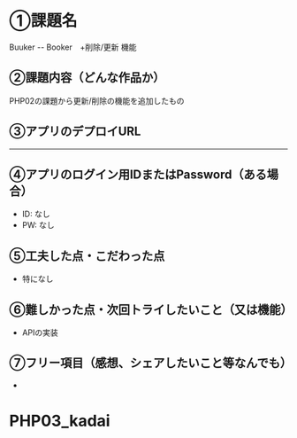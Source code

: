 # ①課題名
Buuker -- Booker　+削除/更新 機能

## ②課題内容（どんな作品か）
PHP02の課題から更新/削除の機能を追加したもの


## ③アプリのデプロイURL
********

## ④アプリのログイン用IDまたはPassword（ある場合）
- ID: なし
- PW: なし

## ⑤工夫した点・こだわった点
- 特になし


## ⑥難しかった点・次回トライしたいこと（又は機能）
- APIの実装


## ⑦フリー項目（感想、シェアしたいこと等なんでも）
- 
# PHP03_kadai
